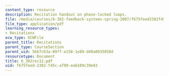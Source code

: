 ```yaml
---
content_type: resource
description: Recitation handout on phase-locked loops.
file: /media/courses/6-302-feedback-systems-spring-2007/f675feed2382f45caf09ea6109c39e83_6_302rec12.pdf
file_type: application/pdf
learning_resource_types:
- Recitations
ocw_type: OCWFile
parent_title: Recitations
parent_type: CourseSection
parent_uid: 5667c63a-09ff-e158-1e89-d49a0035050d
resourcetype: Document
title: 6_302rec12.pdf
uid: f675feed-2382-f45c-af09-ea6109c39e83
---
```

